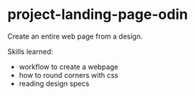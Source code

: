 # project-landing-page-odin 
Create an entire web page from a design.

Skills learned:
  - workflow to create a webpage
  - how to round corners with css
  - reading design specs